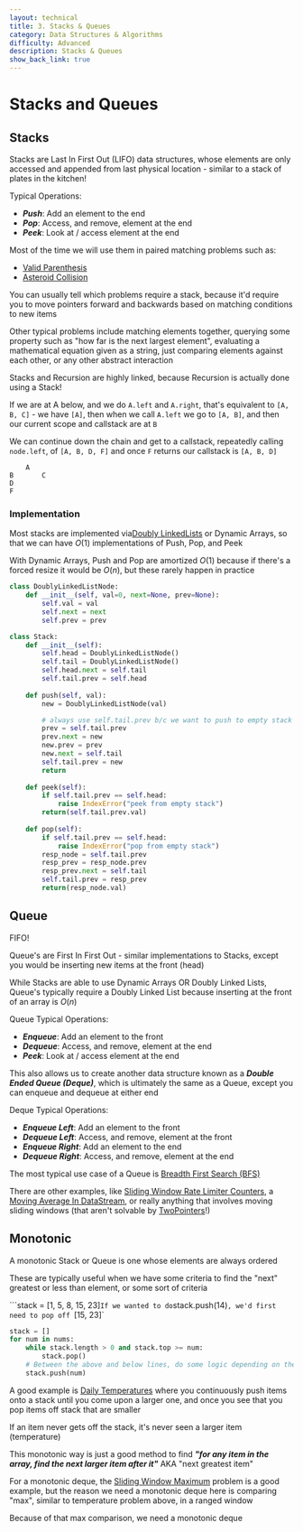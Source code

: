 ```yaml
---
layout: technical
title: 3. Stacks & Queues
category: Data Structures & Algorithms
difficulty: Advanced
description: Stacks & Queues
show_back_link: true
---
```


# Stacks and Queues

## Stacks
Stacks are Last In First Out (LIFO) data structures, whose elements are only accessed and appended from last physical location - similar to a stack of plates in the kitchen!

Typical Operations:
- ***Push***: Add an element to the end
- ***Pop***: Access, and remove, element at the end
- ***Peek***: Look at / access element at the end

Most of the time we will use them in paired matching problems such as:
- [Valid Parenthesis](/docs/leetcode/python/validParenthesis.md)
- [Asteroid Collision](/docs/leetcode/python/asteroidCollision.md)

You can usually tell which problems require a stack, because it'd require you to move pointers forward and backwards based on matching conditions to new items

Other typical problems include matching elements together, querying some property such as "how far is the next largest element", evaluating a mathematical equation given as a string, just comparing elements against each other, or any other abstract interaction

Stacks and Recursion are highly linked, because Recursion is actually done using a Stack!

If we are at A below, and we do `A.left` and `A.right`, that's equivalent to `[A, B, C]` - we have `[A]`, then when we call `A.left` we go to `[A, B]`, and then our current scope and callstack are at `B`

We can continue down the chain and get to a callstack, repeatedly calling `node.left`, of `[A, B, D, F]` and once `F` returns our callstack is `[A, B, D]`
```
    A
B       C
D
F
```

### Implementation
Most stacks are implemented via[Doubly LinkedLists](/docs/dsa/4.%20linked%20lists/index.md) or Dynamic Arrays, so that we can have $O(1)$ implementations of Push, Pop, and Peek

With Dynamic Arrays, Push and Pop are amortized $O(1)$ because if there's a forced resize it would be $O(n)$, but these rarely happen in practice

```python
class DoublyLinkedListNode:
    def __init__(self, val=0, next=None, prev=None):
        self.val = val
        self.next = next
        self.prev = prev

class Stack:
    def __init__(self):
        self.head = DoublyLinkedListNode()
        self.tail = DoublyLinkedListNode()
        self.head.next = self.tail
        self.tail.prev = self.head
    
    def push(self, val):
        new = DoublyLinkedListNode(val)

        # always use self.tail.prev b/c we want to push to empty stack
        prev = self.tail.prev 
        prev.next = new
        new.prev = prev
        new.next = self.tail        
        self.tail.prev = new
        return
    
    def peek(self):
        if self.tail.prev == self.head:
            raise IndexError("peek from empty stack")
        return(self.tail.prev.val)
    
    def pop(self):
        if self.tail.prev == self.head:
            raise IndexError("pop from empty stack")
        resp_node = self.tail.prev
        resp_prev = resp_node.prev
        resp_prev.next = self.tail
        self.tail.prev = resp_prev
        return(resp_node.val)
```

## Queue
FIFO!

Queue's are First In First Out - similar implementations to Stacks, except you would be inserting new items at the front (head)

While Stacks are able to use Dynamic Arrays OR Doubly Linked Lists, Queue's typically require a Doubly Linked List because inserting at the front of an array is $O(n)$

Queue Typical Operations:
- ***Enqueue***: Add an element to the front
- ***Dequeue***: Access, and remove, element at the end
- ***Peek***: Look at / access element at the end

This also allows us to create another data structure known as a ***Double Ended Queue (Deque)***, which is ultimately the same as a Queue, except you can enqueue and dequeue at either end

Deque Typical Operations:
- ***Enqueue Left***: Add an element to the front
- ***Dequeue Left***: Access, and remove, element at the front
- ***Enqueue Right***: Add an element to the end
- ***Dequeue Right***: Access, and remove, element at the end

The most typical use case of a Queue is [Breadth First Search (BFS)](/docs/dsa/8.%20trees%20&%20graphs/index.md)

There are other examples, like [Sliding Window Rate Limiter Counters](/docs/leetcode/python/numberOfRecentCalls.md), a [Moving Average In DataStream](/docs/leetcode/python/movingAverageInDatastream.md), or really anything that involves moving sliding windows (that aren't solvable by [TwoPointers](/docs/dsa/1.%20arrays%20&%20strings/index.md#two-pointers)!)

## Monotonic
A monotonic Stack or Queue is one whose elements are always ordered

These are typically useful when we have some criteria to find the "next" greatest or less than element, or some sort of criteria

```stack = [1, 5, 8, 15, 23]`
If we wanted to do `stack.push(14)`, we'd first need to pop off `[15, 23]`

```python
stack = []
for num in nums:
    while stack.length > 0 and stack.top >= num:
        stack.pop()
    # Between the above and below lines, do some logic depending on the problem
    stack.push(num)
```

A good example is [Daily Temperatures](/docs/leetcode/python/dailyTemperatures.md) where you continuously push items onto a stack until you come upon a larger one, and once you see that you pop items off stack that are smaller

If an item never gets off the stack, it's never seen a larger item (temperature)

This monotonic way is just a good method to find ***"for any item in the array, find the next larger item after it"*** AKA "next greatest item"

For a monotonic deque, the [Sliding Window Maximum](/docs/leetcode/python/slidingWindowMaximum.md) problem is a good example, but the reason we need a monotonic deque here is comparing "max", similar to temperature problem above, in a ranged window

Because of that max comparison, we need a monotonic deque